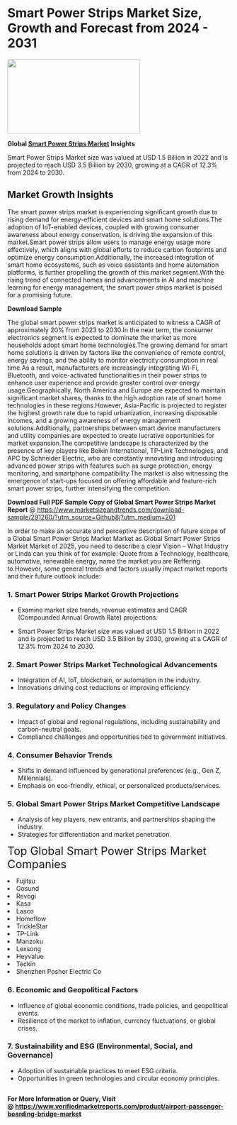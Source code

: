 <H1>Smart Power Strips Market Size, Growth and Forecast from 2024 - 2031</H1><img class="aligncenter size-medium wp-image-584254" src="https://thirdeyenews.in/wp-content/uploads/2024/09/Global-Market-Research-300x168.jpeg" alt="" width="300" height="168" /><p><strong>Global&nbsp;<a href="https://www.marketsizeandtrends.com/download-sample/291260/?utm_source=Github8j?utm_medium=201">Smart Power Strips Market</a> Insights</strong></p><p>Smart Power Strips Market size was valued at USD 1.5 Billion in 2022 and is projected to reach USD 3.5 Billion by 2030, growing at a CAGR of 12.3% from 2024 to 2030.</p><p><h2>Market Growth Insights</h2> <p>The smart power strips market is experiencing significant growth due to rising demand for energy-efficient devices and smart home solutions.The adoption of IoT-enabled devices, coupled with growing consumer awareness about energy conservation, is driving the expansion of this market.Smart power strips allow users to manage energy usage more effectively, which aligns with global efforts to reduce carbon footprints and optimize energy consumption.Additionally, the increased integration of smart home ecosystems, such as voice assistants and home automation platforms, is further propelling the growth of this market segment.With the rising trend of connected homes and advancements in AI and machine learning for energy management, the smart power strips market is poised for a promising future.</p> <p><strong>Download Sample</strong></p> <p>The global smart power strips market is anticipated to witness a CAGR of approximately 20% from 2023 to 2030.In the near term, the consumer electronics segment is expected to dominate the market as more households adopt smart home technologies.The growing demand for smart home solutions is driven by factors like the convenience of remote control, energy savings, and the ability to monitor electricity consumption in real time.As a result, manufacturers are increasingly integrating Wi-Fi, Bluetooth, and voice-activated functionalities in their power strips to enhance user experience and provide greater control over energy usage.Geographically, North America and Europe are expected to maintain significant market shares, thanks to the high adoption rate of smart home technologies in these regions.However, Asia-Pacific is projected to register the highest growth rate due to rapid urbanization, increasing disposable incomes, and a growing awareness of energy management solutions.Additionally, partnerships between smart device manufacturers and utility companies are expected to create lucrative opportunities for market expansion.The competitive landscape is characterized by the presence of key players like Belkin International, TP-Link Technologies, and APC by Schneider Electric, who are constantly innovating and introducing advanced power strips with features such as surge protection, energy monitoring, and smartphone compatibility.The market is also witnessing the emergence of start-ups focused on offering affordable and feature-rich smart power strips, further intensifying the competition.</p> <p><span class=""><strong>Download Full PDF Sample Copy of Global Smart Power Strips Market Report</strong> @ <a href="https://www.marketsizeandtrends.com/download-sample/291260/?utm_source=Github8j?utm_medium=201" target="_blank">https://www.marketsizeandtrends.com/download-sample/291260/?utm_source=Github8j?utm_medium=201</a></span></p><p>In order to make an accurate and perceptive description of future scope of a Global&nbsp;Smart Power Strips Market Market as Global&nbsp;Smart Power Strips Market Market of 2025, you need to describe a clear Vision &ndash; What Industry or Linda can you think of for example: Quote from a Technology, healthcare, automotive, renewable energy, name the market you are Reffering to.However, some general trends and factors usually impact market reports and their future outlook include:</p><h3>1.&nbsp;<strong>Smart Power Strips Market Growth Projections</strong></h3><ul><li>Examine market size trends, revenue estimates and CAGR (Compounded Annual Growth Rate) projections.</li><li><p>Smart Power Strips Market size was valued at USD 1.5 Billion in 2022 and is projected to reach USD 3.5 Billion by 2030, growing at a CAGR of 12.3% from 2024 to 2030.</p></li></ul><h3>2.&nbsp;<strong>Smart Power Strips Market Technological Advancements</strong></h3><ul><li>Integration of AI, IoT, blockchain, or automation in the industry.</li><li>Innovations driving cost reductions or improving efficiency.</li></ul><h3>3.&nbsp;<strong>Regulatory and Policy Changes</strong></h3><ul><li>Impact of global and regional regulations, including sustainability and carbon-neutral goals.</li><li>Compliance challenges and opportunities tied to government initiatives.</li></ul><h3>4.&nbsp;<strong>Consumer Behavior Trends</strong></h3><ul><li>Shifts in demand influenced by generational preferences (e.g., Gen Z, Millennials).</li><li>Emphasis on eco-friendly, ethical, or personalized products/services.</li></ul><h3>5.&nbsp;<strong>Global Smart Power Strips Market Competitive Landscape</strong></h3><ul><li>Analysis of key players, new entrants, and partnerships shaping the industry.</li><li>Strategies for differentiation and market penetration.</li></ul><p data-pm-slice="1 1 []"><span style="color: inherit; font-family: inherit; font-size: 25px;">Top Global Smart Power Strips Market Companies</span></p><div class="" data-test-id=""><p><li>Fujitsu</li><li> Gosund</li><li> Revogi</li><li> Kasa</li><li> Lasco</li><li> Homeflow</li><li> TrickleStar</li><li> TP-Link</li><li> Manzoku</li><li> Lexsong</li><li> Heyvalue</li><li> Teckin</li><li> Shenzhen Posher Electric Co</li></p></div><h3>6.&nbsp;<strong>Economic and Geopolitical Factors</strong></h3><ul><li>Influence of global economic conditions, trade policies, and geopolitical events.</li><li>Resilience of the market to inflation, currency fluctuations, or global crises.</li></ul><h3>7.&nbsp;<strong>Sustainability and ESG (Environmental, Social, and Governance)</strong></h3><ul><li>Adoption of sustainable practices to meet ESG criteria.</li><li>Opportunities in green technologies and circular economy principles.</li></ul><h2><strong style="font-size: 14px;">For More Information or Query, Visit @&nbsp;</strong><a style="background-color: #ffffff; font-size: 14px;" href="https://www.marketsizeandtrends.com/report/smart-power-strips-market/" target="_blank">https://www.verifiedmarketreports.com/product/airport-passenger-boarding-bridge-market</a></h2>